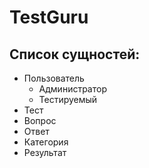 # TestGuru

## Список сущностей:
* Пользователь
  * Администратор
  * Тестируемый
* Тест
* Вопрос
* Ответ
* Категория
* Результат
